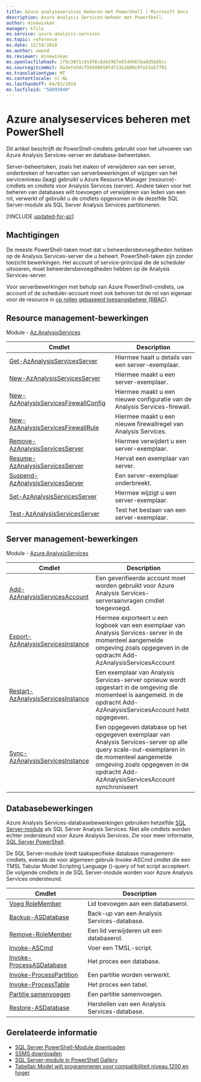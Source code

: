 ```yaml
---
title: Azure analyseservices beheren met PowerShell | Microsoft Docs
description: Azure Analysis Services-beheer met PowerShell.
author: minewiskan
manager: kfile
ms.service: azure-analysis-services
ms.topic: reference
ms.date: 12/19/2018
ms.author: owend
ms.reviewer: minewiskan
ms.openlocfilehash: 1f9c30f1c914f6c8d42967e014d967ba0d5b85cc
ms.sourcegitcommit: 0a3efe5dcf56498010f4733a1600c8fe51eb7701
ms.translationtype: MT
ms.contentlocale: nl-NL
ms.lasthandoff: 04/03/2019
ms.locfileid: "58893840"
---
```

# <a name="manage-azure-analysis-services-with-powershell"></a>Azure analyseservices beheren met PowerShell

Dit artikel beschrijft de PowerShell-cmdlets gebruikt voor het uitvoeren van Azure Analysis Services-server en database-beheertaken. 

Server-beheertaken, zoals het maken of verwijderen van een server, onderbreken of hervatten van serverbewerkingen of wijzigen van het serviceniveau (laag) gebruikt u Azure Resource Manager (resource)-cmdlets en cmdlets voor Analysis Services (server). Andere taken voor het beheren van databases wilt toevoegen of verwijderen van leden van een rol, verwerkt of gebruikt u de cmdlets opgenomen in de dezelfde SQL Server-module als SQL Server Analysis Services partitioneren.

[!INCLUDE [updated-for-az](../../includes/updated-for-az.md)]

## <a name="permissions"></a>Machtigingen

De meeste PowerShell-taken moet dat u beheerdersbevoegdheden hebben op de Analysis Services-server die u beheert. PowerShell-taken zijn zonder toezicht bewerkingen. Het account of service-principal die de scheduler uitvoeren, moet beheerdersbevoegdheden hebben op de Analysis Services-server. 

Voor serverbewerkingen met behulp van Azure PowerShell-cmdlets, uw account of de scheduler-account moet ook behoren tot de rol van eigenaar voor de resource in [op rollen gebaseerd toegangsbeheer (RBAC)](../role-based-access-control/overview.md). 

## <a name="resource-management-operations"></a>Resource management-bewerkingen 

Module - [Az.AnalysisServices](/powershell/module/az.analysisservices)

|Cmdlet|Description| 
|------------|-----------------| 
|[Get-AzAnalysisServicesServer](/powershell/module/az.analysisservices/get-azanalysisservicesserver)|Hiermee haalt u details van een server-exemplaar.|  
|[New-AzAnalysisServicesServer](/powershell/module/az.analysisservices/new-azanalysisservicesserver)|Hiermee maakt u een server-exemplaar.|   
|[New-AzAnalysisServicesFirewallConfig](/powershell/module/az.analysisservices/new-azanalysisservicesfirewallconfig)|Hiermee maakt u een nieuwe configuratie van de Analysis Services-firewall.|   
|[New-AzAnalysisServicesFirewallRule](/powershell/module/az.analysisservices/new-azanalysisservicesfirewallrule)|Hiermee maakt u een nieuwe firewallregel van Analysis Services.|   
|[Remove-AzAnalysisServicesServer](/powershell/module/az.analysisservices/remove-azanalysisservicesserver)|Hiermee verwijdert u een server-exemplaar.|  
|[Resume-AzAnalysisServicesServer](/powershell/module/az.analysisservices/resume-azanalysisservicesserver)|Hervat een exemplaar van server.|  
|[Suspend-AzAnalysisServicesServer](/powershell/module/az.analysisservices/suspend-azanalysisservicesserver)|Een server-exemplaar onderbreekt.| 
|[Set-AzAnalysisServicesServer](/powershell/module/az.analysisservices/set-azanalysisservicesserver)|Hiermee wijzigt u een server-exemplaar.|   
|[Test-AzAnalysisServicesServer](/powershell/module/az.analysisservices/test-azanalysisservicesserver)|Test het bestaan van een server-exemplaar.| 

## <a name="server-management-operations"></a>Server management-bewerkingen

Module - [Azure.AnalysisServices](https://www.powershellgallery.com/packages/Azure.AnalysisServices)

|Cmdlet|Description| 
|------------|-----------------| 
|[Add-AzAnalysisServicesAccount](/powershell/module/az.analysisservices/add-AzAnalysisServicesaccount)|Een geverifieerde account moet worden gebruikt voor Azure Analysis Services-serveraanvragen cmdlet toegevoegd.| 
|[Export-AzAnalysisServicesInstance](/powershell/module/az.analysisservices/export-AzAnalysisServicesinstancelog)|Hiermee exporteert u een logboek van een exemplaar van Analysis Services-server in de momenteel aangemelde omgeving zoals opgegeven in de opdracht Add-AzAnalysisServicesAccount|  
|[Restart-AzAnalysisServicesInstance](/powershell/module/az.analysisservices/restart-AzAnalysisServicesinstance)|Een exemplaar van Analysis Services-server opnieuw wordt opgestart in de omgeving die momenteel is aangemeld. in de opdracht Add-AzAnalysisServicesAccount hebt opgegeven.|  
|[Sync-AzAnalysisServicesInstance](/powershell/module/az.analysisservices/restart-AzAnalysisServicesinstance)|Een opgegeven database op het opgegeven exemplaar van Analysis Services-server op alle query scale-out-exemplaren in de momenteel aangemelde omgeving zoals opgegeven in de opdracht Add-AzAnalysisServicesAccount synchroniseert|  

## <a name="database-operations"></a>Databasebewerkingen

Azure Analysis Services-databasebewerkingen gebruiken hetzelfde [SQL Server-module](https://www.powershellgallery.com/packages/SqlServer) als SQL Server Analysis Services. Niet alle cmdlets worden echter ondersteund voor Azure Analysis Services. Zie voor meer informatie, [SQL Server PowerShell](https://docs.microsoft.com/sql/powershell/sql-server-powershell).

De SQL Server-module biedt taakspecifieke database management-cmdlets, evenals de voor algemeen gebruik Invoke-ASCmd cmdlet die een TMSL Tabular Model Scripting Language ()-query of het script accepteert. De volgende cmdlets in de SQL Server-module worden voor Azure Analysis Services ondersteund.

  
|Cmdlet|Description|
|------------|-----------------| 
|[Voeg RoleMember](https://docs.microsoft.com/powershell/module/sqlserver/Add-RoleMember)|Lid toevoegen aan een databaserol.| 
|[Backup-ASDatabase](https://docs.microsoft.com/powershell/module/sqlserver/backup-asdatabase)|Back-up van een Analysis Services-database.|  
|[Remove-RoleMember](https://docs.microsoft.com/powershell/module/sqlserver/remove-rolemember)|Een lid verwijderen uit een databaserol.|   
|[Invoke-ASCmd](https://docs.microsoft.com/powershell/module/sqlserver/invoke-ascmd)|Voer een TMSL-script.|
|[Invoke-ProcessASDatabase](https://docs.microsoft.com/powershell/module/sqlserver/invoke-processasdatabase)|Het proces een database.|  
|[Invoke-ProcessPartition](https://docs.microsoft.com/powershell/module/sqlserver/invoke-processpartition)|Een partitie worden verwerkt.| 
|[Invoke-ProcessTable](https://docs.microsoft.com/powershell/module/sqlserver/invoke-processtable)|Het proces een tabel.|  
|[Partitie samenvoegen](https://docs.microsoft.com/powershell/module/sqlserver/merge-partition)|Een partitie samenvoegen.|  
|[Restore-ASDatabase](https://docs.microsoft.com/powershell/module/sqlserver/restore-asdatabase)|Herstellen van een Analysis Services-database.| 
  

## <a name="related-information"></a>Gerelateerde informatie

* [SQL Server PowerShell-Module downloaden](https://docs.microsoft.com/sql/ssms/download-sql-server-ps-module)   
* [SSMS downloaden](https://docs.microsoft.com/sql/ssms/download-sql-server-management-studio-ssms)   
* [SQL Server-module in PowerShell Gallery](https://www.powershellgallery.com/packages/SqlServer)    
* [Tabellair Model wilt programmeren voor compatibiliteit niveau 1200 en hoger](/sql/analysis-services/tabular-model-programming-compatibility-level-1200/tabular-model-programming-for-compatibility-level-1200)
